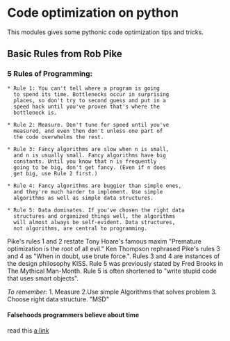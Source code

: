
# Code optimization on python

This modules gives some pythonic code optimization tips and tricks.

## Basic Rules from Rob Pike
### 5 Rules of Programming:
    * Rule 1: You can't tell where a program is going 
      to spend its time. Bottlenecks occur in surprising
      places, so don't try to second guess and put in a 
      speed hack until you've proven that's where the 
      bottleneck is.

    * Rule 2: Measure. Don't tune for speed until you've 
      measured, and even then don't unless one part of 
      the code overwhelms the rest.

    * Rule 3: Fancy algorithms are slow when n is small,
      and n is usually small. Fancy algorithms have big 
      constants. Until you know that n is frequently 
      going to be big, don't get fancy. (Even if n does
      get big, use Rule 2 first.)

    * Rule 4: Fancy algorithms are buggier than simple ones,
      and they're much harder to implement. Use simple
      algorithms as well as simple data structures.

    * Rule 5: Data dominates. If you've chosen the right data
      structures and organized things well, the algorithms
      will almost always be self-evident. Data structures,
      not algorithms, are central to programming.

Pike's rules 1 and 2 restate Tony Hoare's famous maxim "Premature optimization is the root of all evil." Ken Thompson rephrased Pike's rules 3 and 4 as "When in doubt, use brute force.".
Rules 3 and 4 are instances of the design philosophy KISS. Rule 5 was previously stated by Fred Brooks in The Mythical Man-Month. Rule 5 is often shortened to "write stupid code that uses smart objects". 

_To remember_: 1. Measure 2.Use simple Algorithms that solves problem 3. Choose right data structure. "MSD"

#### Falsehoods programmers believe about time
read this [a link](https://github.com/Gawasinspire/AI/blob/main/basics/optimizing_code_python/falsehood.md)
